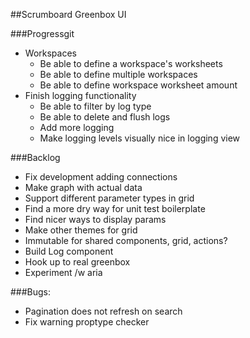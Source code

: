##Scrumboard Greenbox UI

###Progressgit
- Workspaces
    * Be able to define a workspace's worksheets
    * Be able to define multiple workspaces
    * Be able to define workspace worksheet amount
- Finish logging functionality
    * Be able to filter by log type
    * Be able to delete and flush logs
    * Add more logging
    * Make logging levels visually nice in logging view


###Backlog
- Fix development adding connections
- Make graph with actual data
- Support different parameter types in grid
- Find a more dry way for unit test boilerplate
- Find nicer ways to display params
- Make other themes for grid
- Immutable for shared components, grid, actions?
- Build Log component
- Hook up to real greenbox
- Experiment /w aria

###Bugs:
- Pagination does not refresh on search
- Fix warning proptype checker